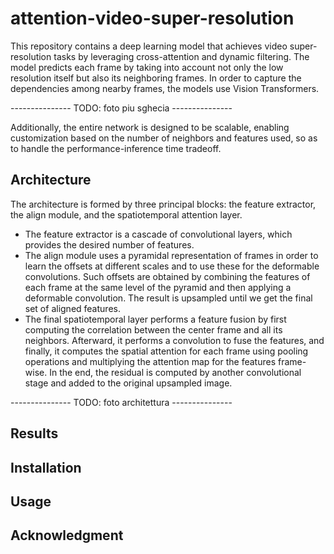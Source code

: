 # attention-video-super-resolution
This repository contains a deep learning model that achieves video super-resolution tasks by leveraging cross-attention and dynamic filtering. The model predicts each frame by taking into account not only the low resolution itself but also its neighboring frames. In order to capture the dependencies among nearby frames, the models use Vision Transformers.

--------------- TODO: foto piu sghecia ---------------  

 Additionally, the entire network is designed to be scalable, enabling customization based on the number of neighbors and features used, so as to handle the performance-inference time tradeoff.
 
## Architecture
The architecture is formed by three principal blocks: the feature extractor, the align module, and the spatiotemporal attention layer.
- The feature extractor is a cascade of convolutional layers, which provides the desired number of features.
- The align module uses a pyramidal representation of frames in order to learn the offsets at different scales and to use these for the deformable convolutions.
Such offsets are obtained by combining the features of each frame at the same level of the pyramid and then applying a deformable convolution. The result is upsampled until we get the final set of aligned features.
- The final spatiotemporal layer performs a feature fusion by first computing the correlation between the center frame and all its neighbors. Afterward, it performs a convolution to fuse the features, and finally, it computes the spatial attention for each frame using pooling operations and multiplying the attention map for the features frame-wise.
In the end, the residual is computed by another convolutional stage and added to the original upsampled image.

--------------- TODO: foto architettura ---------------

## Results 

## Installation

## Usage

## Acknowledgment
